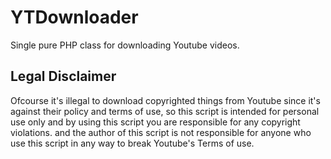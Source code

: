 # YTDownloader

Single pure PHP class for downloading Youtube videos.

## Legal Disclaimer

Ofcourse it's illegal to download copyrighted things from Youtube since it's against their policy and terms of use, 
so this script is intended for personal use only and by using this script you are responsible for any copyright violations. 
and the author of this script is not responsible for anyone who use this script in any way to break Youtube's Terms of use.

